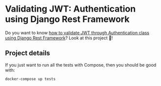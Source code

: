# Validating JWT: Authentication using Django Rest Framework

Do you want to know [how to validate JWT through Authentication class using Django Rest Framework](https://www.willianantunes.com/blog/2022/03/validating-jwt-authentication-using-django-rest-framework/)? Look at this project 👀!

## Project details

If you just want to run all the tests with Compose, then you should be good with:

    docker-compose up tests
